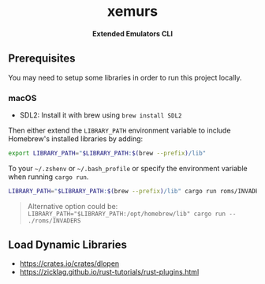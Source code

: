 <div>
  <h1 align="center">xemurs</h1>
  <h4 align="center">Extended Emulators CLI</h4>
</div>

## Prerequisites

You may need to setup some libraries in order to run this project locally.

### macOS

- SDL2: Install it with brew using `brew install SDL2`

Then either extend the `LIBRARY_PATH` environment variable to include
Homebrew's installed libraries by adding:

```bash
export LIBRARY_PATH="$LIBRARY_PATH:$(brew --prefix)/lib"
```

To your `~/.zshenv` or `~/.bash_profile` or specify the environment variable
when running `cargo run`.

```bash
LIBRARY_PATH="$LIBRARY_PATH:$(brew --prefix)/lib" cargo run roms/INVADERS
```

> Alternative option could be: `LIBRARY_PATH="$LIBRARY_PATH:/opt/homebrew/lib" cargo run -- ./roms/INVADERS`

## Load Dynamic Libraries

- https://crates.io/crates/dlopen
- https://zicklag.github.io/rust-tutorials/rust-plugins.html
